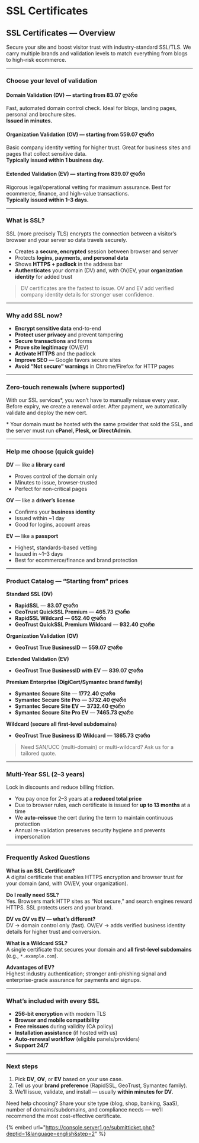 # SSL Certificates

## SSL Certificates — Overview

Secure your site and boost visitor trust with industry-standard SSL/TLS. We carry multiple brands and validation levels to match everything from blogs to high-risk ecommerce.

***

### Choose your level of validation

#### Domain Validation (DV) — starting from **83.07 ლარი**

Fast, automated domain control check. Ideal for blogs, landing pages, personal and brochure sites.\
**Issued in minutes.**

#### Organization Validation (OV) — starting from **559.07 ლარი**

Basic company identity vetting for higher trust. Great for business sites and pages that collect sensitive data.\
**Typically issued within 1 business day.**

#### Extended Validation (EV) — starting from **839.07 ლარი**

Rigorous legal/operational vetting for maximum assurance. Best for ecommerce, finance, and high-value transactions.\
**Typically issued within 1–3 days.**

***

### What is SSL?

SSL (more precisely TLS) encrypts the connection between a visitor’s browser and your server so data travels securely.

* Creates a **secure, encrypted** session between browser and server
* Protects **logins, payments, and personal data**
* Shows **HTTPS + padlock** in the address bar
* **Authenticates** your domain (DV) and, with OV/EV, your **organization identity** for added trust

> DV certificates are the fastest to issue. OV and EV add verified company identity details for stronger user confidence.

***

### Why add SSL now?

* **Encrypt sensitive data** end-to-end
* **Protect user privacy** and prevent tampering
* **Secure transactions** and forms
* **Prove site legitimacy** (OV/EV)
* **Activate HTTPS** and the padlock
* **Improve SEO** — Google favors secure sites
* **Avoid “Not secure” warnings** in Chrome/Firefox for HTTP pages

***

### Zero-touch renewals (where supported)

With our SSL services\*, you won’t have to manually reissue every year. Before expiry, we create a renewal order. After payment, we automatically validate and deploy the new cert.

\* Your domain must be hosted with the same provider that sold the SSL, and the server must run **cPanel, Plesk, or DirectAdmin**.

***

### Help me choose (quick guide)

**DV** — like a **library card**

* Proves control of the domain only
* Minutes to issue, browser-trusted
* Perfect for non-critical pages

**OV** — like a **driver’s license**

* Confirms your **business identity**
* Issued within \~1 day
* Good for logins, account areas

**EV** — like a **passport**

* Highest, standards-based vetting
* Issued in \~1–3 days
* Best for ecommerce/finance and brand protection

***

### Product Catalog — “Starting from” prices

**Standard SSL (DV)**

* **RapidSSL** — **83.07 ლარი**
* **GeoTrust QuickSSL Premium** — **465.73 ლარი**
* **RapidSSL Wildcard** — **652.40 ლარი**
* **GeoTrust QuickSSL Premium Wildcard** — **932.40 ლარი**

**Organization Validation (OV)**

* **GeoTrust True BusinessID** — **559.07 ლარი**

**Extended Validation (EV)**

* **GeoTrust True BusinessID with EV** — **839.07 ლარი**

**Premium Enterprise (DigiCert/Symantec brand family)**

* **Symantec Secure Site** — **1772.40 ლარი**
* **Symantec Secure Site Pro** — **3732.40 ლარი**
* **Symantec Secure Site EV** — **3732.40 ლარი**
* **Symantec Secure Site Pro EV** — **7465.73 ლარი**

**Wildcard (secure all first-level subdomains)**

* **GeoTrust True Business ID Wildcard** — **1865.73 ლარი**

> Need SAN/UCC (multi-domain) or multi-wildcard? Ask us for a tailored quote.

***

### Multi-Year SSL (2–3 years)

Lock in discounts and reduce billing friction.

* You pay once for 2–3 years at a **reduced total price**
* Due to browser rules, each certificate is issued for **up to 13 months** at a time
* We **auto-reissue** the cert during the term to maintain continuous protection
* Annual re-validation preserves security hygiene and prevents impersonation

***

### Frequently Asked Questions

**What is an SSL Certificate?**\
A digital certificate that enables HTTPS encryption and browser trust for your domain (and, with OV/EV, your organization).

**Do I really need SSL?**\
Yes. Browsers mark HTTP sites as “Not secure,” and search engines reward HTTPS. SSL protects users and your brand.

**DV vs OV vs EV — what’s different?**\
DV → domain control only (fast). OV/EV → adds verified business identity details for higher trust and conversion.

**What is a Wildcard SSL?**\
A single certificate that secures your domain and **all first-level subdomains** (e.g., `*.example.com`).

**Advantages of EV?**\
Highest industry authentication; stronger anti-phishing signal and enterprise-grade assurance for payments and signups.

***

### What’s included with every SSL

* **256-bit encryption** with modern TLS
* **Browser and mobile compatibility**
* **Free reissues** during validity (CA policy)
* **Installation assistance** (if hosted with us)
* **Auto-renewal workflow** (eligible panels/providers)
* **Support 24/7**

***

### Next steps

1. Pick **DV**, **OV**, or **EV** based on your use case.
2. Tell us your **brand preference** (RapidSSL, GeoTrust, Symantec family).
3. We’ll issue, validate, and install — usually **within minutes for DV**.

Need help choosing? Share your site type (blog, shop, banking, SaaS), number of domains/subdomains, and compliance needs — we’ll recommend the most cost-effective certificate.

{% embed url="https://console.server1.ge/submitticket.php?deptid=1&language=english&step=2" %}
